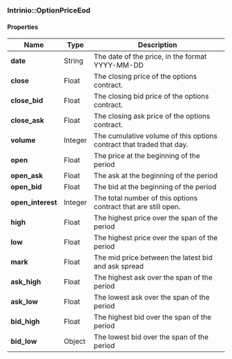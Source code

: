 

[//]: # (CLASS:Intrinio::OptionPriceEod)

[//]: # (KIND:object)

### Intrinio::OptionPriceEod

#### Properties

[//]: # (START_DEFINITION)

Name | Type | Description
------------ | ------------- | -------------
**date** | String | The date of the price, in the format YYYY-MM-DD &nbsp;
**close** | Float | The closing price of the options contract. &nbsp;
**close_bid** | Float | The closing bid price of the options contract. &nbsp;
**close_ask** | Float | The closing ask price of the options contract. &nbsp;
**volume** | Integer | The cumulative volume of this options contract that traded that day. &nbsp;
**open** | Float | The price at the beginning of the period &nbsp;
**open_ask** | Float | The ask at the beginning of the period &nbsp;
**open_bid** | Float | The bid at the beginning of the period &nbsp;
**open_interest** | Integer | The total number of this options contract that are still open. &nbsp;
**high** | Float | The highest price over the span of the period &nbsp;
**low** | Float | The highest price over the span of the period &nbsp;
**mark** | Float | The mid price between the latest bid and ask spread &nbsp;
**ask_high** | Float | The highest ask over the span of the period &nbsp;
**ask_low** | Float | The lowest ask over the span of the period &nbsp;
**bid_high** | Float | The highest bid over the span of the period &nbsp;
**bid_low** | Object | The lowest bid over the span of the period &nbsp;

[//]: # (END_DEFINITION)



